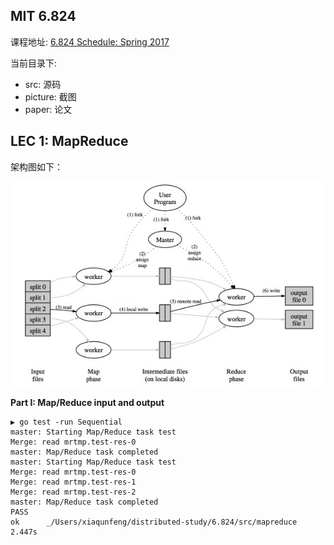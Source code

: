 ## MIT 6.824

课程地址: [6.824 Schedule: Spring 2017](https://pdos.csail.mit.edu/6.824/schedule.html)

当前目录下:

- src: 源码
- picture: 截图
- paper: 论文

## LEC 1: MapReduce

架构图如下：

![mapreduce](picture/mapreduce-architecture.jpg)

**Part I: Map/Reduce input and output**

```
▶ go test -run Sequential
master: Starting Map/Reduce task test
Merge: read mrtmp.test-res-0
master: Map/Reduce task completed
master: Starting Map/Reduce task test
Merge: read mrtmp.test-res-0
Merge: read mrtmp.test-res-1
Merge: read mrtmp.test-res-2
master: Map/Reduce task completed
PASS
ok      _/Users/xiaqunfeng/distributed-study/6.824/src/mapreduce    2.447s
```

